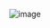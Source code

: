 ![image](https://github.com/phoomtanet/xo_game/assets/143348885/d95235bb-9477-403c-8dc3-cb0dbdb17c89)
